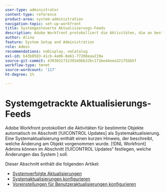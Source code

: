 ```yaml
---
user-type: administrator
content-type: reference
product-area: system-administration
navigation-topic: set-up-workfront
title: Systemgesteuerte Aktualisierungs-Feeds
description: Adobe Workfront protokolliert die Aktivitäten, die an bestimmten Objekten stattfinden, im Bereich [!UICONTROL Updates]. Eine Systemaktualisierung enthält einen kurzen Hinweis, der beschreibt, welche Änderung am Objekt vorgenommen wurde. [!DNL Workfront] Administratoren können im Abschnitt „Aktualisierungen“ festlegen, welche Änderungen [!UICONTROL &#x200B; System &#x200B;] soll.
author: Alina
feature: System Setup and Administration
role: Admin
recommendations: noDisplay, noCatalog
exl-id: b43b8583-41cb-4a96-8e61-77208eaa219a
source-git-commit: 439303273239549bb326c171be44eea321f5bb5f
workflow-type: tm+mt
source-wordcount: '117'
ht-degree: 1%

---
```


# Systemgetrackte Aktualisierungs-Feeds

<!--Audited: April, 2024-->

Adobe Workfront protokolliert die Aktivitäten für bestimmte Objekte automatisch im Abschnitt [!UICONTROL Updates] als Systemaktualisierung. Eine Systemaktualisierung enthält einen kurzen Hinweis, der beschreibt, welche Änderung am Objekt vorgenommen wurde. [!DNL Workfront] Admins können im Abschnitt [!UICONTROL Updates“ festlegen, welche Änderungen das System &#x200B;] soll.

Dieser Abschnitt enthält die folgenden Artikel:

* [Systemverfolgte Aktualisierungen](../../../administration-and-setup/set-up-workfront/system-tracked-update-feeds/system-tracked-update-feeds.md)
* [Systemaktualisierungen konfigurieren](../../../administration-and-setup/set-up-workfront/system-tracked-update-feeds/configure-system-updates.md)
* [Voreinstellungen für Benutzeraktualisierungen konfigurieren](../../../administration-and-setup/set-up-workfront/system-tracked-update-feeds/configure-preferences-user-updates.md)
